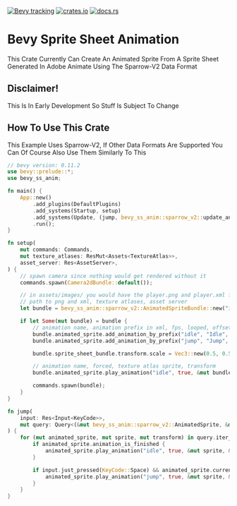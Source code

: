 [![Bevy tracking](https://img.shields.io/badge/Bevy%20tracking-released%20version-lightblue)](https://github.com/bevyengine/bevy/blob/main/docs/plugins_guidelines.md#main-branch-tracking) [![crates.io](https://img.shields.io/crates/v/bevy_ss_anim)](https://crates.io/crates/bevy_ss_anim) [![docs.rs](https://docs.rs/bevy_ss_anim/badge.svg)](https://docs.rs/bevy_ss_anim)

# Bevy Sprite Sheet Animation
This Crate Currently Can Create An Animated Sprite From A Sprite Sheet Generated In Adobe Animate Using The Sparrow-V2 Data Format

## Disclaimer!
This Is In Early Development So Stuff Is Subject To Change

## How To Use This Crate
This Example Uses Sparrow-V2, If Other Data Formats Are Supported You Can Of Course Also Use Them Similarly To This

```rust ignore
// bevy version: 0.11.2
use bevy::prelude::*;
use bevy_ss_anim;

fn main() {
    App::new()
        .add_plugins(DefaultPlugins)
        .add_systems(Startup, setup)
        .add_systems(Update, (jump, bevy_ss_anim::sparrow_v2::update_animations))
        .run();
}

fn setup(
    mut commands: Commands,
    mut texture_atlases: ResMut<Assets<TextureAtlas>>,
    asset_server: Res<AssetServer>,
) {
    // spawn camera since nothing would get rendered without it
    commands.spawn(Camera2dBundle::default());

    // in assets/images/ you would have the player.png and player.xml files
    // path to png and xml, texture atlases, asset server
    let bundle = bevy_ss_anim::sparrow_v2::AnimatedSpriteBundle::new("images/player", &mut texture_atlases, &asset_server);

    if let Some(mut bundle) = bundle {
        // animation name, animation prefix in xml, fps, looped, offset
        bundle.animated_sprite.add_animation_by_prefix("idle", "Idle", 24, true, Vec2::default());
        bundle.animated_sprite.add_animation_by_prefix("jump", "Jump", 24, false, Vec2::new(-5f32, 25f32));

        bundle.sprite_sheet_bundle.transform.scale = Vec3::new(0.5, 0.5, 0.5);

        // animation name, forced, texture atlas sprite, transform
        bundle.animated_sprite.play_animation("idle", true, &mut bundle.sprite_sheet_bundle.sprite, &mut bundle.sprite_sheet_bundle.transform);

        commands.spawn(bundle);
    }
}

fn jump(
    input: Res<Input<KeyCode>>,
    mut query: Query<(&mut bevy_ss_anim::sparrow_v2::AnimatedSprite, &mut TextureAtlasSprite, &mut Transform)>,
) {
    for (mut animated_sprite, mut sprite, mut transform) in query.iter_mut() {
        if animated_sprite.animation_is_finished {
            animated_sprite.play_animation("idle", true, &mut sprite, &mut transform);
        }

        if input.just_pressed(KeyCode::Space) && animated_sprite.current_animation().name != "jump" {
            animated_sprite.play_animation("jump", true, &mut sprite, &mut transform);
        }
    }
}

```
